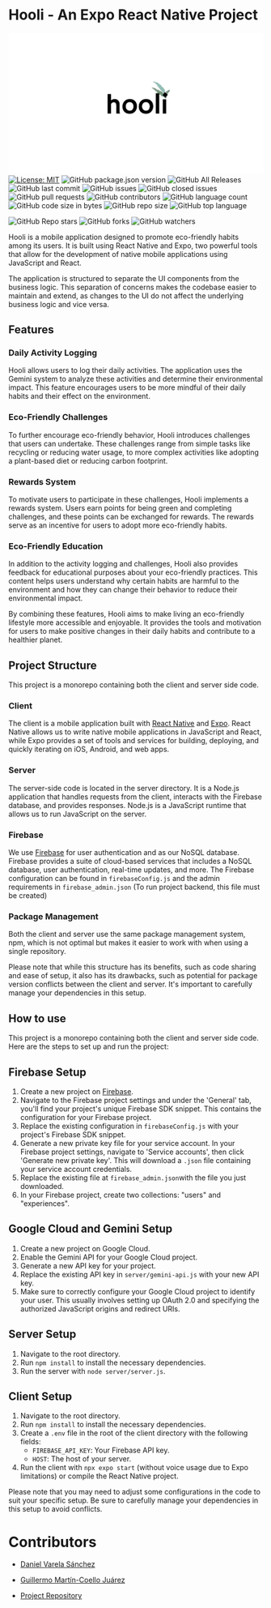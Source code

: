 # Hooli - An Expo React Native Project

![Hooli Logo](./assets/hooli.png)
[![License: MIT](https://img.shields.io/badge/License-MIT-yellow.svg)](https://opensource.org/licenses/MIT)
![GitHub package.json version](https://img.shields.io/github/package-json/v/team-hashing/hooli)
![GitHub All Releases](https://img.shields.io/github/downloads/team-hashing/hooli/total)
![GitHub last commit](https://img.shields.io/github/last-commit/team-hashing/hooli)
![GitHub issues](https://img.shields.io/github/issues-raw/team-hashing/hooli)
![GitHub closed issues](https://img.shields.io/github/issues-closed-raw/team-hashing/hooli)
![GitHub pull requests](https://img.shields.io/github/issues-pr-raw/team-hashing/hooli)
![GitHub contributors](https://img.shields.io/github/contributors/team-hashing/hooli)
![GitHub language count](https://img.shields.io/github/languages/count/team-hashing/hooli)
![GitHub code size in bytes](https://img.shields.io/github/languages/code-size/team-hashing/hooli)
![GitHub repo size](https://img.shields.io/github/repo-size/team-hashing/hooli)
![GitHub top language](https://img.shields.io/github/languages/top/team-hashing/hooli)

![GitHub Repo stars](https://img.shields.io/github/stars/team-hashing/hooli?style=social)
![GitHub forks](https://img.shields.io/github/forks/team-hashing/hooli?style=social)
![GitHub watchers](https://img.shields.io/github/watchers/team-hashing/hooli?style=social)

Hooli is a mobile application designed to promote eco-friendly habits among its users. It is built using React Native and Expo, two powerful tools that allow for the development of native mobile applications using JavaScript and React.

The application is structured to separate the UI components from the business logic. This separation of concerns makes the codebase easier to maintain and extend, as changes to the UI do not affect the underlying business logic and vice versa.

## Features

### Daily Activity Logging

Hooli allows users to log their daily activities. The application uses the Gemini system to analyze these activities and determine their environmental impact. This feature encourages users to be more mindful of their daily habits and their effect on the environment.

### Eco-Friendly Challenges

To further encourage eco-friendly behavior, Hooli introduces challenges that users can undertake. These challenges range from simple tasks like recycling or reducing water usage, to more complex activities like adopting a plant-based diet or reducing carbon footprint.

### Rewards System

To motivate users to participate in these challenges, Hooli implements a rewards system. Users earn points for being green and completing challenges, and these points can be exchanged for rewards. The rewards serve as an incentive for users to adopt more eco-friendly habits.

### Eco-Friendly Education

In addition to the activity logging and challenges, Hooli also provides feedback for educational purposes about your eco-friendly practices. This content helps users understand why certain habits are harmful to the environment and how they can change their behavior to reduce their environmental impact.

By combining these features, Hooli aims to make living an eco-friendly lifestyle more accessible and enjoyable. It provides the tools and motivation for users to make positive changes in their daily habits and contribute to a healthier planet.


## Project Structure

This project is a monorepo containing both the client and server side code. 

### Client

The client is a mobile application built with [React Native](https://reactnative.dev/) and [Expo](https://expo.dev/). React Native allows us to write native mobile applications in JavaScript and React, while Expo provides a set of tools and services for building, deploying, and quickly iterating on iOS, Android, and web apps.

### Server

The server-side code is located in the server directory. It is a Node.js application that handles requests from the client, interacts with the Firebase database, and provides responses. Node.js is a JavaScript runtime that allows us to run JavaScript on the server.

### Firebase

We use [Firebase](https://firebase.google.com/) for user authentication and as our NoSQL database. Firebase provides a suite of cloud-based services that includes a NoSQL database, user authentication, real-time updates, and more. The Firebase configuration can be found in `firebaseConfig.js` and the admin requirements in `firebase_admin.json` (To run project backend, this file must be created)

### Package Management

Both the client and server use the same package management system, npm, which is not optimal but makes it easier to work with when using a single repository. 

Please note that while this structure has its benefits, such as code sharing and ease of setup, it also has its drawbacks, such as potential for package version conflicts between the client and server. It's important to carefully manage your dependencies in this setup.

## How to use

This project is a monorepo containing both the client and server side code. Here are the steps to set up and run the project:

## Firebase Setup

1. Create a new project on [Firebase](https://firebase.google.com/).
2. Navigate to the Firebase project settings and under the 'General' tab, you'll find your project's unique Firebase SDK snippet. This contains the configuration for your Firebase project.
3. Replace the existing configuration in `firebaseConfig.js` with your project's Firebase SDK snippet.
4. Generate a new private key file for your service account. In your Firebase project settings, navigate to 'Service accounts', then click 'Generate new private key'. This will download a `.json` file containing your service account credentials.
5. Replace the existing file at `firebase_admin.json`with the file you just downloaded.
6. In your Firebase project, create two collections: "users" and "experiences".

## Google Cloud and Gemini Setup
1. Create a new project on Google Cloud.
2. Enable the Gemini API for your Google Cloud project.
3. Generate a new API key for your project.
4. Replace the existing API key in `server/gemini-api.js` with your new API key.
5. Make sure to correctly configure your Google Cloud project to identify your user. This usually involves setting up OAuth 2.0 and specifying the authorized JavaScript origins and redirect URIs.


## Server Setup

1. Navigate to the root directory.
2. Run `npm install` to install the necessary dependencies.
3. Run the server with `node server/server.js`.

## Client Setup

1. Navigate to the root directory.
2. Run `npm install` to install the necessary dependencies.
3. Create a `.env` file in the root of the client directory with the following fields:
    - `FIREBASE_API_KEY`: Your Firebase API key.
    - `HOST`: The host of your server.
4. Run the client with `npx expo start` (without voice usage due to Expo limitations) or compile the React Native project.

Please note that you may need to adjust some configurations in the code to suit your specific setup. Be sure to carefully manage your dependencies in this setup to avoid conflicts.

# Contributors

- [Daniel Varela Sánchez](https://github.com/danivs10)
- [Guillermo Martín-Coello Juárez](https://github.com/Gmarcoel)

- [Project Repository](https://github.com/team-hashing/hooli)